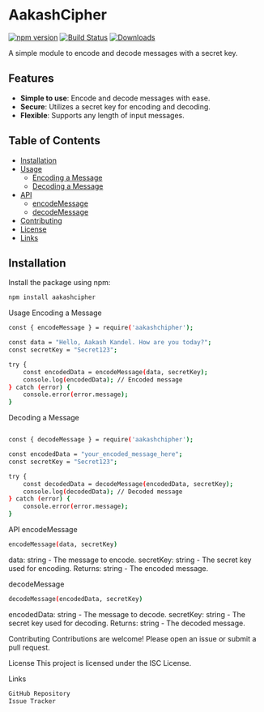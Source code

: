 # AakashCipher

[![npm version](https://img.shields.io/npm/v/aakashcipher)](https://www.npmjs.com/package/aakashcipher)
[![Build Status](https://img.shields.io/travis/username/aakashcipher)](https://travis-ci.org/username/aakashcipher)
[![Downloads](https://img.shields.io/npm/dm/aakashcipher)](https://www.npmjs.com/package/aakashcipher)

A simple module to encode and decode messages with a secret key.

## Features

- **Simple to use**: Encode and decode messages with ease.
- **Secure**: Utilizes a secret key for encoding and decoding.
- **Flexible**: Supports any length of input messages.

## Table of Contents

- [Installation](#installation)
- [Usage](#usage)
  - [Encoding a Message](#encoding-a-message)
  - [Decoding a Message](#decoding-a-message)
- [API](#api)
  - [encodeMessage](#encodemessage)
  - [decodeMessage](#decodemessage)
- [Contributing](#contributing)
- [License](#license)
- [Links](#links)

## Installation

Install the package using npm:

```bash
npm install aakashcipher
```

Usage
Encoding a Message
```bash
const { encodeMessage } = require('aakashchipher');

const data = "Hello, Aakash Kandel. How are you today?";
const secretKey = "Secret123";

try {
    const encodedData = encodeMessage(data, secretKey);
    console.log(encodedData); // Encoded message
} catch (error) {
    console.error(error.message);
}

```
Decoding a Message
```bash

const { decodeMessage } = require('aakashchipher');

const encodedData = "your_encoded_message_here";
const secretKey = "Secret123";

try {
    const decodedData = decodeMessage(encodedData, secretKey);
    console.log(decodedData); // Decoded message
} catch (error) {
    console.error(error.message);
}

```

API
encodeMessage
```bash
encodeMessage(data, secretKey)
```
data: string - The message to encode.
secretKey: string - The secret key used for encoding.
Returns: string - The encoded message.

decodeMessage
```bash
decodeMessage(encodedData, secretKey)
```
encodedData: string - The message to decode.
secretKey: string - The secret key used for decoding.
Returns: string - The decoded message.

Contributing
Contributions are welcome! Please open an issue or submit a pull request.

License
This project is licensed under the ISC License.

Links

````bash
GitHub Repository
Issue Tracker
